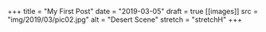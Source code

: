 +++
title = "My First Post"
date = "2019-03-05"
draft = true
[[images]]
  src = "img/2019/03/pic02.jpg"
  alt = "Desert Scene"
  stretch = "stretchH"
+++

